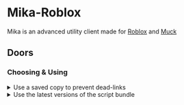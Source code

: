# Mika-Roblox
Mika is an advanced utility client made for [Roblox](https://github.com/klashdevelopment/Mika-Roblox) and [Muck](https://github.com/klashdevelopment/Mika)

## Doors
### Choosing & Using
<details>
<summary>Use a saved copy to prevent dead-links</summary>
<br>
Simply head over to the [Saved Copy Loaders](https://github.com/klashdevelopment/Mika-Roblox/tree/main/loaders/doors/Saved%20Copies) and pick the latest one.
Then, add this into your scripting software and load it up!<br>

| Pros      | Cons |
| ----------- | ----------- |
| Prevents deadlinks      | You will have to manually update it every time it updates.       |
| Code will not be modified   | If the game releases an anticheat for this version, you may be at risk of getting banned.        |
</details>
<details>
  
<summary>Use the latest versions of the script bundle</summary>
<br>
Simply head over to the [one main Loader](https://github.com/klashdevelopment/Mika-Roblox/tree/main/loaders/doors/Loader.lua).
Then, add this into your scripting software and load it up!
  
  
| Pros      | Cons |
| ----------- | ----------- |
| Always recive the latest version.      | If the link changes, you will get a deadlink.       |
| Recive the latest bypasses.   | Features may be removed in future updates.        |
</details>
